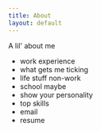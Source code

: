 ```yaml
---
title: About
layout: default
---
```

<section class="mw7">
    <div class='f1-l f2-m f3 lh-title'>
		A lil' about me
	</div>
    <p>
    </p>
</section>

- work experience
- what gets me ticking
- life stuff non-work
- school maybe
- show your personality
- top skills
- email
- resume

